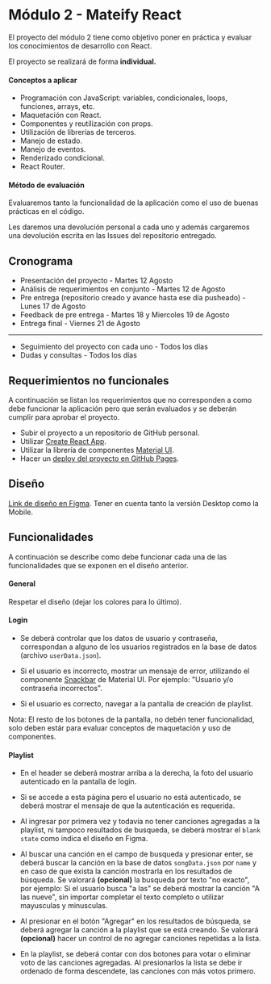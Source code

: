 # Módulo 2 - Mateify React

El proyecto del módulo 2 tiene como objetivo poner en práctica y evaluar los conocimientos de desarrollo con React.

El proyecto se realizará de forma **individual.**

#### Conceptos a aplicar

- Programación con JavaScript: variables, condicionales, loops, funciones, arrays, etc.
- Maquetación con React.
- Componentes y reutilización con props.
- Utilización de librerías de terceros.
- Manejo de estado.
- Manejo de eventos.
- Renderizado condicional.
- React Router.

#### Método de evaluación

Evaluaremos tanto la funcionalidad de la aplicación como el uso de buenas prácticas en el código. 

Les daremos una devolución personal a cada uno y además cargaremos una devolución escrita en las Issues del repositorio entregado.

## Cronograma

- Presentación del proyecto - Martes 12 Agosto
- Análisis de requerimientos en conjunto - Martes 12 de Agosto
- Pre entrega (repositorio creado y avance hasta ese día pusheado) - Lunes 17 de Agosto
- Feedback de pre entrega - Martes 18 y Miercoles 19 de Agosto
- Entrega final - Viernes 21 de Agosto
-----------------------------------------------------------------------
- Seguimiento del proyecto con cada uno - Todos los días
- Dudas y consultas - Todos los días

## Requerimientos no funcionales

A continuación se listan los requerimientos que no corresponden a como debe funcionar la aplicación pero que serán evaluados y se deberán cumplir para aprobar el proyecto.

- Subir el proyecto a un repositorio de GitHub personal.
- Utilizar [Create React App](https://github.com/facebook/create-react-app).
- Utilizar la librería de componentes [Material UI](https://material-ui.com/es/).
- Hacer un [deploy del proyecto en GitHub Pages](https://github.com/gitname/react-gh-pages).

## Diseño

[Link de diseño en Figma](https://www.figma.com/file/nMX6u7H0w9PIUBqC9RzZJc/Mateify-React?node-id=0%3A1). Tener en cuenta tanto la versión Desktop como la Mobile.

## Funcionalidades

A continuación se describe como debe funcionar cada una de las funcionalidades que se exponen en el diseño anterior.

#### General

Respetar el diseño (dejar los colores para lo último).

#### Login

- Se deberá controlar que los datos de usuario y contraseña, correspondan a alguno de los usuarios registrados en la base de datos (archivo `userData.json`).

- Si el usuario es incorrecto, mostrar un mensaje de error, utilizando el componente [Snackbar](https://material-ui.com/es/components/snackbars/#snackbar) de Material UI. Por ejemplo: "Usuario y/o contraseña incorrectos".

- Si el usuario es correcto, navegar a la pantalla de creación de playlist.

Nota: El resto de los botones de la pantalla, no debén tener funcionalidad, solo deben estár para evaluar conceptos de maquetación y uso de componentes.

#### Playlist

- En el header se deberá mostrar arriba a la derecha, la foto del usuario autenticado en la pantalla de login.

- Si se accede a esta página pero el usuario no está autenticado, se deberá mostrar el mensaje de que la autenticación es requerida.

- Al ingresar por primera vez y todavía no tener canciones agregadas a la playlist, ni tampoco resultados de busqueda, se deberá mostrar el `blank state` como indica el diseño en Figma.

- Al buscar una canción en el campo de busqueda y presionar enter, se deberá buscar la canción en la base de datos `songData.json` por `name` y en caso de que exista la canción mostrarla en los resultados de búsqueda. Se valorará **(opcional)** la busqueda por texto "no exacto", por ejemplo: Si el usuario busca "a las" se deberá mostrar la canción "A las nueve", sin importar completar el texto completo o utilizar mayusculas y minusculas.

- Al presionar en el botón "Agregar" en los resultados de búsqueda, se deberá agregar la canción a la playlist que se está creando. Se valorará **(opcional)** hacer un control de no agregar canciones repetidas a la lista.

- En la playlist, se deberá contar con dos botones para votar o eliminar voto de las canciones agregadas. Al presionarlos la lista se debe ir ordenado de forma descendete, las canciones con más votos primero.
